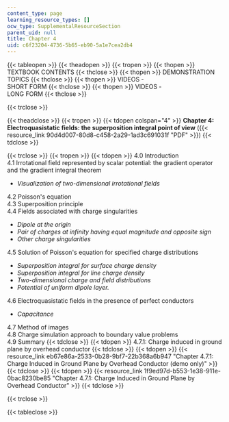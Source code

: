 ```yaml
---
content_type: page
learning_resource_types: []
ocw_type: SupplementalResourceSection
parent_uid: null
title: Chapter 4
uid: c6f23204-4736-5b65-eb90-5a1e7cea2db4
---
```


{{< tableopen >}}
{{< theadopen >}}
{{< tropen >}}
{{< thopen >}}
TEXTBOOK CONTENTS
{{< thclose >}}
{{< thopen >}}
DEMONSTRATION TOPICS
{{< thclose >}}
{{< thopen >}}
VIDEOS -  
SHORT FORM
{{< thclose >}}
{{< thopen >}}
VIDEOS -  
LONG FORM
{{< thclose >}}

{{< trclose >}}

{{< theadclose >}}
{{< tropen >}}
{{< tdopen colspan="4" >}}
**Chapter 4: Electroquasistatic fields: the superposition integral point of view** ({{< resource_link 90d4d007-80d8-c458-2a29-1ad3c691031f "PDF" >}})
{{< tdclose >}}

{{< trclose >}}
{{< tropen >}}
{{< tdopen >}}
4.0 Introduction  
4.1 Irrotational field represented by scalar potential: the gradient operator and the gradient integral theorem

*   _Visualization of two-dimensional irrotational fields_

4.2 Poisson's equation  
4.3 Superposition principle  
4.4 Fields associated with charge singularities

*   _Dipole at the origin_
*   _Pair of charges at infinity having equal magnitude and opposite sign_
*   _Other charge singularities_

4.5 Solution of Poisson's equation for specified charge distributions

*   _Superposition integral for surface charge density_
*   _Superposition integral for line charge density_
*   _Two-dimensional charge and field distributions_
*   _Potential of uniform dipole layer._

4.6 Electroquasistatic fields in the presence of perfect conductors

*   _Capacitance_

4.7 Method of images  
4.8 Charge simulation approach to boundary value problems  
4.9 Summary
{{< tdclose >}}
{{< tdopen >}}
4.7.1: Charge induced in ground plane by overhead conductor
{{< tdclose >}}
{{< tdopen >}}
{{< resource_link eb67e86a-2533-0b28-9bf7-22b368a6b947 "Chapter 4.7.1: Charge Induced in Ground Plane by Overhead Conductor (demo only)" >}}
{{< tdclose >}}
{{< tdopen >}}
{{< resource_link 1f9ed97d-b553-1e38-911e-0bac8230be85 "Chapter 4.7.1: Charge Induced in Ground Plane by Overhead Conductor" >}}
{{< tdclose >}}

{{< trclose >}}

{{< tableclose >}}